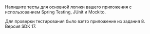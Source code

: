 Напишите тесты для основной логики вашего приложения с использованием
Spring Testing, JUnit и Mockito.

Для проверки тестирования было взято приложение из задания 8.
Версия SDK 17.